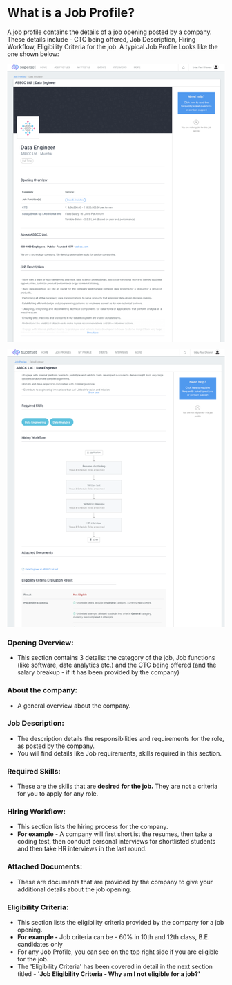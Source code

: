 # What is a Job Profile?

A job profile contains the details of a job opening posted by a company. These details include - CTC being offered, Job Description, Hiring Workflow, Eligibility Criteria for the job. A typical Job Profile Looks like the one shown below:

![](../../.gitbook/assets/image%20%28200%29.png)

![](../../.gitbook/assets/image%20%28175%29.png)

### Opening Overview:

* This section contains 3 details: the category of the job, Job functions \(like software, date analytics etc.\) and the CTC being offered \(and the salary breakup - if it has been provided by the company\)

### About the company:

* A general overview about the company.

### Job Description:

* The description details the responsibilities and requirements for the role, as posted by the company. 
* You will find details like Job requirements, skills required in this section.

### Required Skills:

* These are the skills that are **desired for the job.** They are not a criteria for you to apply for any role.

### Hiring Workflow:

* This section lists the hiring process for the company.
* **For example** - A company will first shortlist the resumes, then take a coding test, then conduct personal interviews for shortlisted students and then take HR interviews in the last round.

### Attached Documents:

* These are documents that are provided by the company to give your additional details about the job opening.

### Eligibility Criteria:

* This section lists the eligibility criteria provided by the company for a job opening. 
* **For example -** Job criteria can be - 60% in 10th and 12th class, B.E. candidates only
* For any Job Profile, you can see on the top right side if you are eligible for the job.
* The 'Eligibility Criteria' has been covered in detail in the next section titled - '**Job Eligibility Criteria - Why am I not eligible for a job?'**









